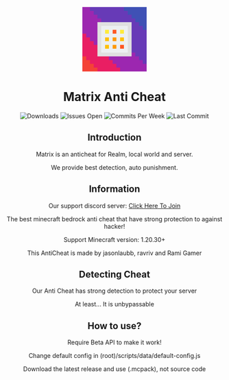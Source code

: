 <div align="center">
  <img src="./pack_icon.png" width="150" height="150">

  # Matrix Anti Cheat
  
  <img src="https://img.shields.io/github/downloads/jasonlaubb/Nokararos-AntiCheat/total?style=for-the-badge" alt="Downloads"/>
  <img src="https://img.shields.io/github/issues/jasonlaubb/Nokararos-AntiCheat?label=ISSUES%20OPEN&style=for-the-badge" alt="Issues Open"/>
  <img src="https://img.shields.io/github/commit-activity/m/jasonlaubb/Nokararos-AntiCheat?style=for-the-badge" alt="Commits Per Week"/>
  <img src="https://img.shields.io/github/last-commit/jasonlaubb/Nokararos-AntiCheat?style=for-the-badge" alt="Last Commit"/>

  ## Introduction

Matrix is an anticheat for Realm, local world and server.

We provide best detection, auto punishment.

  ## Information

Our support discord server: [Click Here To Join](https://discord.gg/CqZGXeRKPJ)

The best minecraft bedrock anti cheat that have strong protection to against hacker!

Support Minecraft version: 1.20.30+

This AntiCheat is made by jasonlaubb, ravriv and Rami Gamer

  ## Detecting Cheat

Our Anti Cheat has strong detection to protect your server

At least... It is unbypassable

  ## How to use?

Require Beta API to make it work!

Change default config in (root)/scripts/data/default-config.js

Download the latest release and use (.mcpack), not source code

</div>
